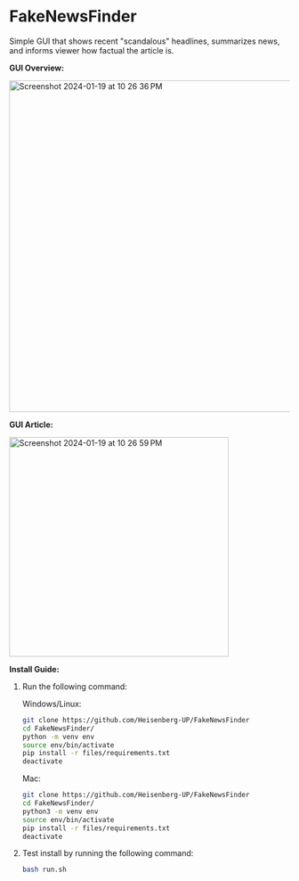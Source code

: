 # FakeNewsFinder
Simple GUI that shows recent "scandalous" headlines, summarizes news, and informs viewer how factual the article is.

**GUI Overview:**


<img width="595" alt="Screenshot 2024-01-19 at 10 26 36 PM" src="https://github.com/Heisenberg-UP/FakeNewsFinder/assets/99283516/834d4819-86cd-4f92-a101-a41928ab4f5a">   


**GUI Article:**


<img width="394" alt="Screenshot 2024-01-19 at 10 26 59 PM" src="https://github.com/Heisenberg-UP/FakeNewsFinder/assets/99283516/3a737500-ab92-4c41-93ef-6729b9d1da25">


**Install Guide:**
1. Run the following command:

   Windows/Linux:
   ```bash
   git clone https://github.com/Heisenberg-UP/FakeNewsFinder
   cd FakeNewsFinder/
   python -m venv env
   source env/bin/activate
   pip install -r files/requirements.txt
   deactivate
   ```

   Mac:
   ```bash
   git clone https://github.com/Heisenberg-UP/FakeNewsFinder
   cd FakeNewsFinder/
   python3 -m venv env
   source env/bin/activate
   pip install -r files/requirements.txt
   deactivate
   ```

3. Test install by running the following command:
   ```bash
   bash run.sh
   ```
